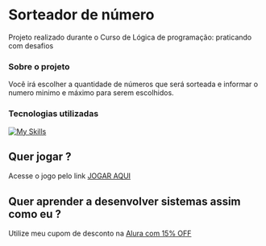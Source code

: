 # Sorteador de número

Projeto realizado durante o Curso de Lógica de programação: praticando com desafios


### Sobre o projeto

Você irá escolher a quantidade de números que será sorteada e informar o numero minimo e máximo para serem escolhidos. 

### Tecnologias utilizadas 

[![My Skills](https://skillicons.dev/icons?i=js,html,css)](https://skillicons.dev)

## Quer jogar ?

Acesse o jogo pelo link [JOGAR AQUI](https://number-drawer-kappa.vercel.app/)

## Quer aprender a desenvolver sistemas assim como eu ?

Utilize meu cupom de desconto na [Alura com 15% OFF](https://www.alura.com.br/indica-dev/priscilacaimi)